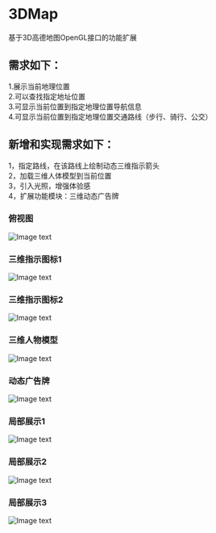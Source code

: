 # 3DMap
基于3D高德地图OpenGL接口的功能扩展

## 需求如下：
1.展示当前地理位置  
2.可以查找指定地址位置  
3.可显示当前位置到指定地理位置导航信息  
4.可显示当前位置到指定地理位置交通路线（步行、骑行、公交） 

## 新增和实现需求如下：
1，指定路线，在该路线上绘制动态三维指示箭头  
2，加载三维人体模型到当前位置  
3，引入光照，增强体验感  
4，扩展功能模块：三维动态广告牌  

### 俯视图
![Image text](https://github.com/ProEthan/3DMap/blob/master/image_folder/main.png)
### 三维指示图标1
![Image text](https://github.com/ProEthan/3DMap/blob/master/image_folder/arrow1.png)
### 三维指示图标2
![Image text](https://github.com/ProEthan/3DMap/blob/master/image_folder/arrow2.png)
### 三维人物模型
![Image text](https://github.com/ProEthan/3DMap/blob/master/image_folder/man.png)
### 动态广告牌
![Image text](https://github.com/ProEthan/3DMap/blob/master/image_folder/cube.png)
### 局部展示1
![Image text](https://github.com/ProEthan/3DMap/blob/master/image_folder/jubu1.png)
### 局部展示2
![Image text](https://github.com/ProEthan/3DMap/blob/master/image_folder/jubu2.png)
### 局部展示3
![Image text](https://github.com/ProEthan/3DMap/blob/master/image_folder/jubu3.png)
